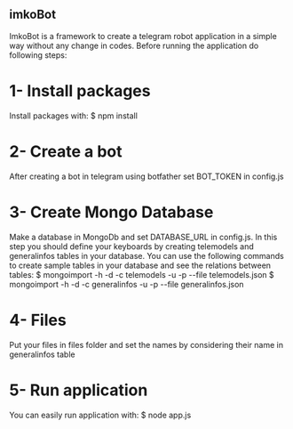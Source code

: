 ## imkoBot
ImkoBot is a framework to create a telegram robot application in a simple way without any change in codes. Before running the application do following steps:

# 1- Install packages
Install packages with:
$ npm install

# 2- Create a bot
After creating a bot in telegram using botfather set BOT_TOKEN in config.js

# 3- Create Mongo Database
Make a database in MongoDb and set DATABASE_URL in config.js. In this step you should define your keyboards by creating telemodels and generalinfos tables in your database. You can use the following commands to create sample tables in your database and see the relations between tables:
$ mongoimport -h <databaseAddress> -d <databaseName> -c telemodels -u <username> -p <password> --file telemodels.json
$ mongoimport -h <databaseAddress> -d <databaseName> -c generalinfos -u <username> -p <password> --file generalinfos.json


# 4- Files 
Put your files in files folder and set the names by considering their name in generalinfos table

# 5- Run application
You can easily run application with:
$ node app.js







